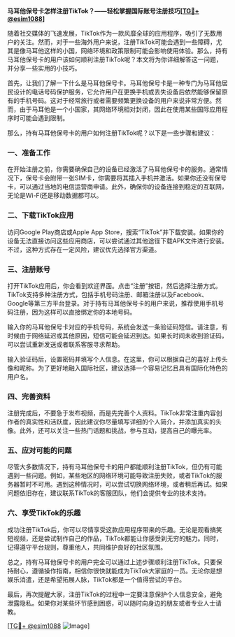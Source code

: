 **马耳他保号卡怎样注册TikTok？——轻松掌握国际账号注册技巧[[TG💪+ @esim1088](https://t.me/s/esim1088)]**

随着社交媒体的飞速发展，TikTok作为一款风靡全球的应用程序，吸引了无数用户的关注。然而，对于一些海外用户来说，注册TikTok可能会遇到一些障碍，尤其是像马耳他这样的小国，网络环境和政策限制可能会影响使用体验。那么，持有马耳他保号卡的用户该如何顺利注册TikTok呢？本文将为你详细解答这一问题，并分享一些实用的小技巧。

首先，让我们了解一下什么是马耳他保号卡。马耳他保号卡是一种专门为马耳他居民设计的电话号码保护服务，它允许用户在更换手机或丢失设备后依然能够保留原有的手机号码。这对于经常旅行或者需要频繁更换设备的用户来说非常方便。然而，由于马耳他是一个小国家，其网络环境相对封闭，因此在使用某些国际应用程序时可能会遇到限制。

那么，持有马耳他保号卡的用户如何注册TikTok呢？以下是一些步骤和建议：

### 一、准备工作

在开始注册之前，你需要确保自己的设备已经激活了马耳他保号卡的服务。通常情况下，保号卡会附带一张SIM卡，你需要将其插入手机并激活。如果你还没有保号卡，可以通过当地的电信运营商申请。此外，确保你的设备连接到稳定的互联网，无论是Wi-Fi还是移动数据都可以。

### 二、下载TikTok应用

访问Google Play商店或Apple App Store，搜索“TikTok”并下载安装。如果你的设备无法直接访问这些应用商店，可以尝试通过其他途径下载APK文件进行安装。不过，这种方式存在一定风险，建议优先选择官方渠道。

### 三、注册账号

打开TikTok应用后，你会看到欢迎界面。点击“注册”按钮，然后选择注册方式。TikTok支持多种注册方式，包括手机号码注册、邮箱注册以及Facebook、Google等第三方平台登录。对于持有马耳他保号卡的用户来说，推荐使用手机号码注册，因为这样可以直接绑定你的本地号码。

输入你的马耳他保号卡对应的手机号码，系统会发送一条验证码短信。请注意，有时候由于网络延迟或其他原因，短信可能会延迟到达。如果长时间未收到验证码，可以尝试重新发送或者联系客服寻求帮助。

输入验证码后，设置密码并填写个人信息。在这里，你可以根据自己的喜好上传头像和昵称。为了更好地融入国际社区，建议选择一个容易记忆且具有国际化特色的用户名。

### 四、完善资料

注册完成后，不要急于发布视频，而是先完善个人资料。TikTok非常注重内容创作者的真实性和活跃度，因此建议你尽量填写详细的个人简介，并添加真实的头像。此外，还可以关注一些热门话题和挑战，参与互动，提高自己的曝光率。

### 五、应对可能的问题

尽管大多数情况下，持有马耳他保号卡的用户都能顺利注册TikTok，但仍有可能遇到一些问题。例如，某些地区的网络环境可能导致注册失败，或者TikTok的服务器暂时不可用。遇到这种情况时，可以尝试切换网络环境，或者稍后再试。如果问题依旧存在，建议联系TikTok的客服团队，他们会提供专业的技术支持。

### 六、享受TikTok的乐趣

成功注册TikTok后，你可以尽情享受这款应用程序带来的乐趣。无论是观看搞笑短视频，还是尝试制作自己的作品，TikTok都能让你感受到无穷的魅力。同时，记得遵守平台规则，尊重他人，共同维护良好的社区氛围。

总之，持有马耳他保号卡的用户完全可以通过上述步骤顺利注册TikTok。只要保持耐心，遵循操作指南，相信你很快就能成为TikTok大家庭的一员。无论你是想娱乐消遣，还是希望拓展人脉，TikTok都是一个值得尝试的平台。

最后，再次提醒大家，注册TikTok的过程中一定要注意保护个人信息安全，避免泄露隐私。如果你对某些环节感到困惑，可以随时向身边的朋友或者专业人士请教。

[[TG💪+ @esim1088](https://t.me/s/esim1088) ![Image](https://i.postimg.cc/4NQfJmqS/Snipaste-2025-05-13-00-14-12.png)]